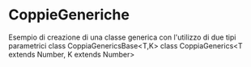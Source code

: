 # CoppieGeneriche
Esempio di creazione di una classe generica con l'utilizzo di due tipi parametrici
class CoppiaGenericsBase<T,K>
class CoppiaGenerics<T extends Number, K extends Number>
